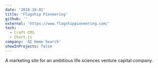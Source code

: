 ```yaml
---
date: '2018-10-01'
title: 'Flagship Pioneering'
github: ''
external: 'https://www.flagshippioneering.com/'
tech:
  - Craft CMS
  - Chart.js
company: 'AI Home Search'
showInProjects: false
---
```


A marketing site for an ambitious life sciences venture capital company.
